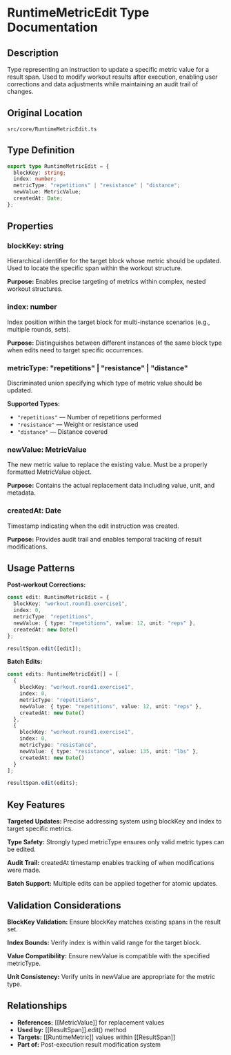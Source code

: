 # RuntimeMetricEdit Type Documentation

## Description
Type representing an instruction to update a specific metric value for a result span. Used to modify workout results after execution, enabling user corrections and data adjustments while maintaining an audit trail of changes.

## Original Location
`src/core/RuntimeMetricEdit.ts`

## Type Definition
```typescript
export type RuntimeMetricEdit = {
  blockKey: string;
  index: number;
  metricType: "repetitions" | "resistance" | "distance";
  newValue: MetricValue;
  createdAt: Date;
};
```

## Properties

### blockKey: string
Hierarchical identifier for the target block whose metric should be updated. Used to locate the specific span within the workout structure.

**Purpose:** Enables precise targeting of metrics within complex, nested workout structures.

### index: number
Index position within the target block for multi-instance scenarios (e.g., multiple rounds, sets).

**Purpose:** Distinguishes between different instances of the same block type when edits need to target specific occurrences.

### metricType: "repetitions" | "resistance" | "distance"
Discriminated union specifying which type of metric value should be updated.

**Supported Types:**
- `"repetitions"` — Number of repetitions performed
- `"resistance"` — Weight or resistance used
- `"distance"` — Distance covered

### newValue: MetricValue
The new metric value to replace the existing value. Must be a properly formatted MetricValue object.

**Purpose:** Contains the actual replacement data including value, unit, and metadata.

### createdAt: Date
Timestamp indicating when the edit instruction was created.

**Purpose:** Provides audit trail and enables temporal tracking of result modifications.

## Usage Patterns

**Post-workout Corrections:**
```typescript
const edit: RuntimeMetricEdit = {
  blockKey: "workout.round1.exercise1",
  index: 0,
  metricType: "repetitions",
  newValue: { type: "repetitions", value: 12, unit: "reps" },
  createdAt: new Date()
};

resultSpan.edit([edit]);
```

**Batch Edits:**
```typescript
const edits: RuntimeMetricEdit[] = [
  {
    blockKey: "workout.round1.exercise1",
    index: 0,
    metricType: "repetitions",
    newValue: { type: "repetitions", value: 12, unit: "reps" },
    createdAt: new Date()
  },
  {
    blockKey: "workout.round1.exercise1",
    index: 0,
    metricType: "resistance",
    newValue: { type: "resistance", value: 135, unit: "lbs" },
    createdAt: new Date()
  }
];

resultSpan.edit(edits);
```

## Key Features

**Targeted Updates:** Precise addressing system using blockKey and index to target specific metrics.

**Type Safety:** Strongly typed metricType ensures only valid metric types can be edited.

**Audit Trail:** createdAt timestamp enables tracking of when modifications were made.

**Batch Support:** Multiple edits can be applied together for atomic updates.

## Validation Considerations

**BlockKey Validation:** Ensure blockKey matches existing spans in the result set.

**Index Bounds:** Verify index is within valid range for the target block.

**Value Compatibility:** Ensure newValue is compatible with the specified metricType.

**Unit Consistency:** Verify units in newValue are appropriate for the metric type.

## Relationships
- **References:** [[MetricValue]] for replacement values
- **Used by:** [[ResultSpan]].edit() method
- **Targets:** [[RuntimeMetric]] values within [[ResultSpan]]
- **Part of:** Post-execution result modification system
